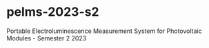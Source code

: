 # pelms-2023-s2
Portable Electroluminescence Measurement System for Photovoltaic Modules - Semester 2 2023
